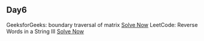 ## Day6

GeeksforGeeks: boundary traversal of matrix [Solve Now](https://practice.geeksforgeeks.org/problems/boundary-traversal-of-matrix-1587115620/1)
LeetCode: Reverse Words in a String III [Solve Now](https://leetcode.com/problems/reverse-words-in-a-string-iii/)
